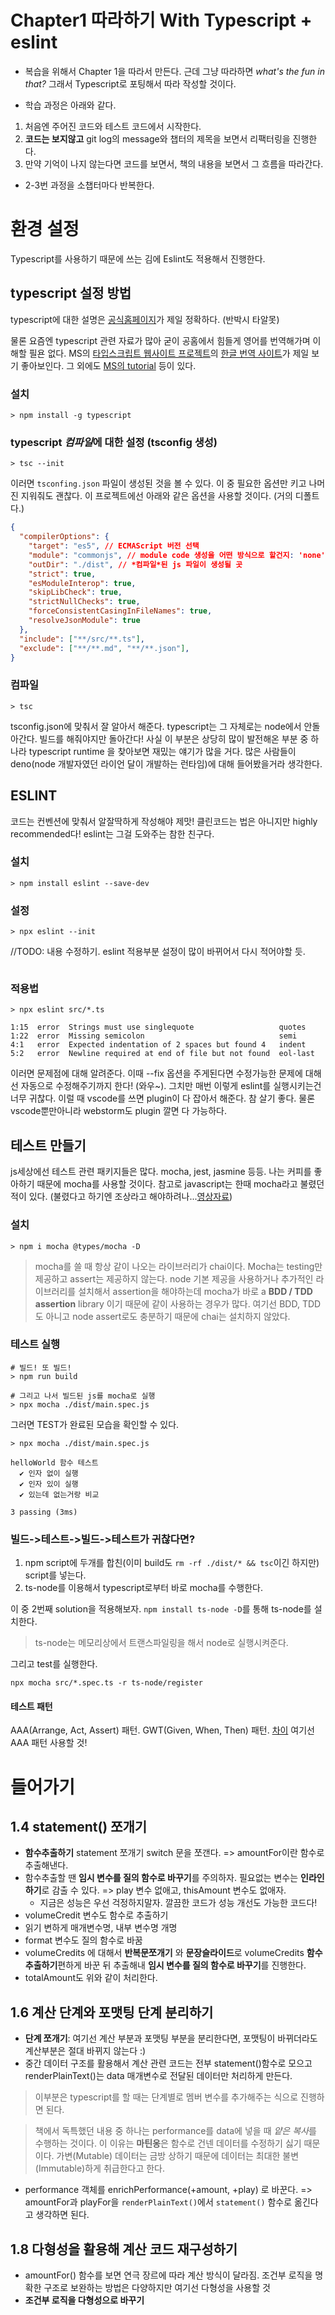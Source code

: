 # Chapter1 따라하기 With Typescript + eslint

- 복습을 위해서 Chapter 1을 따라서 만든다. 근데 그냥 따라하면 *what's the fun in that?* 그래서 Typescript로 포팅해서 따라 작성할 것이다.

- 학습 과정은 아래와 같다.

1. 처음엔 주어진 코드와 테스트 코드에서 시작한다.
2. **코드는 보지않고** git log의 message와 챕터의 제목을 보면서 리팩터링을 진행한다.
3. 만약 기억이 나지 않는다면 코드를 보면서, 책의 내용을 보면서 그 흐름을 따라간다.
* 2-3번 과정을 소챕터마다 반복한다.

# 환경 설정
Typescript를 사용하기 때문에 쓰는 김에 Eslint도 적용해서 진행한다.

## typescript 설정 방법

typescript에 대한 설명은 [공식홈페이지](https://www.typescriptlang.org)가 제일 정확하다. (반박시 타알못)

물론 요즘엔 typescript 관련 자료가 많아 굳이 공홈에서 힘들게 영어를 번역해가며 이해할 필욘 없다. MS의 [타입스크립트 웹사이트 프로젝트](https://github.com/microsoft/TypeScript-Website)의 [한글 번역 사이트](https://typescript-kr.github.io)가 제일 보기 좋아보인다. 그 외에도 [MS의 tutorial](https://docs.microsoft.com/en-us/learn/modules/typescript-get-started/) 등이 있다.

### 설치
```shell
> npm install -g typescript
```

### typescript *컴파일*에 대한 설정 (tsconfig 생성)

```shell
> tsc --init
```
이러면 `tsconfing.json` 파일이 생성된 것을 볼 수 있다. 이 중 필요한 옵션만 키고 나머진 지워줘도 괜찮다. 이 프로젝트에선 아래와 같은 옵션을 사용할 것이다. (거의 디폴트다.)
```json
{
  "compilerOptions": {
    "target": "es5", // ECMAScript 버전 선택
    "module": "commonjs", // module code 생성을 어떤 방식으로 할건지: 'none', 'commonjs', 'amd', 'es2015',  등등
    "outDir": "./dist", // *컴파일*된 js 파일이 생성될 곳
    "strict": true,                                 
    "esModuleInterop": true,               
    "skipLibCheck": true,         
    "strictNullChecks": true,
    "forceConsistentCasingInFileNames": true,
    "resolveJsonModule": true
  },
  "include": ["**/src/**.ts"],
  "exclude": ["**/**.md", "**/**.json"],
}
```

### 컴파일
```shell
> tsc
```
tsconfig.json에 맞춰서 잘 알아서 해준다.
typescript는 그 자체로는 node에서 안돌아간다. 빌드를 해줘야지만 돌아간다! 사실 이 부분은 상당히 많이 발전해온 부분 중 하나라 typescript runtime 을 찾아보면 재밌는 얘기가 많을 거다. 많은 사람들이 deno(node 개발자였던 라이언 달이 개발하는 런타임)에 대해 들어봤을거라 생각한다.
## ESLINT

코드는 컨벤션에 맞춰서 알잘딱하게 작성해야 제맛! 클린코드는 법은 아니지만 highly recommended다! eslint는 그걸 도와주는 참한 친구다.

### 설치
```shell
> npm install eslint --save-dev
```

### 설정

```shell
> npx eslint --init
```

//TODO: 내용 수정하기. eslint 적용부분 설정이 많이 바뀌어서 다시 적어야할 듯.


```shell

```

### 적용법
```shell
> npx eslint src/*.ts 

1:15  error  Strings must use singlequote                   quotes
1:22  error  Missing semicolon                              semi
4:1   error  Expected indentation of 2 spaces but found 4   indent
5:2   error  Newline required at end of file but not found  eol-last
```

이러면 문제점에 대해 알려준다. 이때 --fix 옵션을 주게된다면 수정가능한 문제에 대해선 자동으로 수정해주기까지 한다! (와우~). 
그치만 매번 이렇게 eslint를 실행시키는건 너무 귀찮다. 이럴 때 vscode를 쓰면 plugin이 다 잡아서 해준다. 참 살기 좋다. 물론 vscode뿐만아니라 webstorm도 plugin 깔면 다 가능하다.


## 테스트 만들기
js세상에선 테스트 관련 패키지들은 많다. mocha, jest, jasmine 등등. 나는 커피를 좋아하기 때문에 mocha를 사용할 것이다. 참고로 javascript는 한때 mocha라고 불렸던 적이 있다. (불렸다고 하기엔 조상라고 해야하려나...[영상자료](https://www.youtube.com/watch?v=Sh6lK57Cuk4))

### 설치
```shell
> npm i mocha @types/mocha -D
```

> mocha를 쓸 때 항상 같이 나오는 라이브러리가 chai이다. Mocha는 testing만 제공하고 assert는 제공하지 않는다. node 기본 제공을 사용하거나 추가적인 라이브러리를 설치해서 assertion을 해야하는데 mocha가 바로 a **BDD / TDD assertion** library 이기 때문에 같이 사용하는 경우가 많다. 여기선 BDD, TDD도 아니고 node assert로도 충분하기 때문에 chai는 설치하지 않았다.


### 테스트 실행
```shell
# 빌드! 또 빌드!
> npm run build  

# 그리고 나서 빌드된 js를 mocha로 실행
> npx mocha ./dist/main.spec.js  
```

그러면 TEST가 완료된 모습을 확인할 수 있다.
```shell
> npx mocha ./dist/main.spec.js   

helloWorld 함수 테스트
  ✔ 인자 없이 실행
  ✔ 인자 있이 실행
  ✔ 있는데 없는거랑 비교

3 passing (3ms)
```

### 빌드->테스트->빌드->테스트가 귀찮다면?
1. npm script에 두개를 합친(이미 build도 `rm -rf ./dist/* && tsc`이긴 하지만) script를 넣는다.
2. ts-node를 이용해서 typescript로부터 바로 mocha를 수행한다.

이 중 2번째 solution을 적용해보자.
`npm install ts-node -D`를 통해 ts-node를 설치한다.

> ts-node는 메모리상에서 트랜스파일링을 해서 node로 실행시켜준다.

그리고 test를 실행한다.
```shell
npx mocha src/*.spec.ts -r ts-node/register
```
#### 테스트 패턴

AAA(Arrange, Act, Assert) 패턴.
GWT(Given, When, Then) 패턴.
[차이](https://softwareengineering.stackexchange.com/questions/308160/differences-between-given-when-then-gwt-and-arrange-act-assert-aaa)
여기선 AAA 패턴 사용할 것!

# 들어가기

## 1.4 statement() 쪼개기
- **함수추출하기** statement 쪼개기 switch 문을 쪼갠다. => amountFor이란 함수로 추출해낸다.
- 함수추출할 땐 **임시 변수를 질의 함수로 바꾸기**를 주의하자. 필요없는 변수는 **인라인하기**로 감출 수 있다. => play 변수 없애고, thisAmount 변수도 없애자.
  - 지금은 성능은 우선 걱정하지말자. 깔끔한 코드가 성능 개선도 가능한 코드다!
- volumeCredit 변수도 함수로 추출하기
- 읽기 변하게 매개변수명, 내부 변수명 개명
- format 변수도 질의 함수로 바꿈
- volumeCredits 에 대해서 **반복문쪼개기** 와 **문장슬라이드**로 volumeCredits **함수추출하기**편하게 바꾼 뒤 추출해내 **임시 변수를 질의 함수로 바꾸기**를 진행한다.
- totalAmount도 위와 같이 처리한다.

## 1.6 계산 단계와 포맷팅 단계 분리하기
- **단계 쪼개기**: 여기선 계산 부분과 포맷팅 부분을 분리한다면, 포맷팅이 바뀌더라도 계산부분은 절대 바뀌지 않는다 :)
- 중간 데이터 구조를 활용해서 계산 관련 코드는 전부 statement()함수로 모으고 renderPlainText()는 data 매개변수로 전달된 데이터만 처리하게 만든다.
> 이부분은 typescript를 할 때는 단계별로 멤버 변수를 추가해주는 식으로 진행하면 된다.

> 책에서 독특했던 내용 중 하나는 performance를 data에 넣을 때 *얕은 복사*를 수행하는 것이다. 이 이유는 **마틴옹**은 함수로 건넨 데이터를 수정하기 싫기 때문이다. 가변(Mutable) 데이터는 금방
> 상하기 때문에 데이터는 최대한 불변(Immutable)하게 취급한다고 한다.
- performance 객체를 enrichPerformance(+amount, +play) 로 바꾼다. => amountFor과 playFor을 `renderPlainText()`에서 `statement()` 함수로 옮긴다고 생각하면 된다.

## 1.8 다형성을 활용해 계산 코드 재구성하기
- amountFor() 함수를 보면 연극 장르에 따라 계산 방식이 달라짐. 조건부 로직을 명확한 구조로 보완하는 방법은 다양하지만 여기선 다형성을 사용할 것
- **조건부 로직을 다형성으로 바꾸기**

